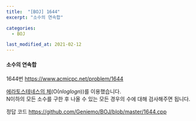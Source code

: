 ```yaml
---
title:  "[BOJ] 1644"
excerpt: "소수의 연속합"

categories:
  - BOJ

last_modified_at: 2021-02-12
---
```


#### 소수의 연속합

1644번 <https://www.acmicpc.net/problem/1644>

[에라토스테네스의 체](https://en.wikipedia.org/wiki/Sieve_of_Eratosthenes#Algorithm_complexity)(O(*nloglogn*))를 이용했습니다.<br>
N이하의 모든 소수를 구한 후 나올 수 있는 모든 경우의 수에 대해 검사해주면 됩니다.

정답 코드 <https://github.com/Geniemo/BOJ/blob/master/1644.cpp>